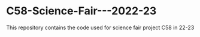 # C58-Science-Fair---2022-23
This repository contains the code used for science fair project C58 in 22-23
